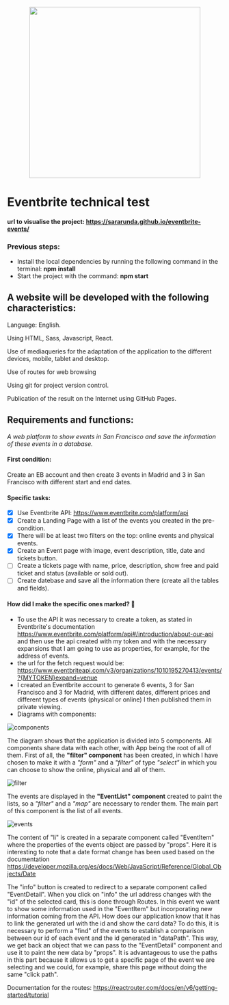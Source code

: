 <p align="center">
<img width="400px" src="https://user-images.githubusercontent.com/64798006/173778984-1d0092dc-f8af-4e9f-bd8d-5e34fbd7334d.png" />
  </p>


# Eventbrite technical test
#### url to visualise the project: https://sararunda.github.io/eventbrite-events/ 
### Previous steps:
- Install the local dependencies by running the following command in the terminal:
**npm install**
- Start the project with the command:
**npm start**
## A website will be developed with the following characteristics:
Language: English.

Using HTML, Sass, Javascript, React.

Use of mediaqueries for the adaptation of the application to the different devices, mobile, tablet and desktop.

Use of routes for web browsing

Using git for project version control. 

Publication of the result on the Internet using GitHub Pages.
## Requirements and functions:
_A web platform to show events in San Francisco and save the information of these events in a database._
#### First condition:
Create an EB account and then create 3 events in Madrid and 3 in San Francisco with different start and end dates.
#### Specific tasks:
- [x]  Use Eventbrite API: https://www.eventbrite.com/platform/api
- [x]  Create a Landing Page with a list of the events you created in the pre-condition.
- [x]  There will be at least two filters on the top: online events and physical events.
- [x]  Create an Event page with image, event description, title, date and tickets button.
- [ ]  Create a tickets page with name, price, description, show free and paid ticket and status (available or sold out).
- [ ]  Create datebase and save all the information there (create all the tables and fields).
#### How did I make the specific ones marked? 🚀
- To use the API it was necessary to create a token, as stated in Eventbrite's documentation https://www.eventbrite.com/platform/api#/introduction/about-our-api and then use the api created with my token and with the necessary expansions that I am going to use as properties, for example, for the address of events.
- the url for the fetch request would be: https://www.eventbriteapi.com/v3/organizations/1010195270413/events/?{MYTOKEN}expand=venue 
- I created an Eventbrite account to generate 6 events, 3 for San Francisco and 3 for Madrid, with different dates, different prices and different types of events (physical or online) I then published them in private viewing.
- Diagrams with components:

![components](https://user-images.githubusercontent.com/64798006/173798064-ff094b00-3e0e-4dfd-8f2d-5ae70bbe9448.PNG)


The diagram shows that the application is divided into 5 components. All components share data with each other, with App being the root of all of them. First of all, the **"filter" component** has been created, in which I have chosen to make it with a _"form"_ and a _"filter"_ of type _"select"_ in which you can choose to show the online, physical and all of them.

![filter](https://user-images.githubusercontent.com/64798006/173808334-f5865ddc-52f2-4b4a-a05b-1b5b5dbe5c5d.PNG)

The events are displayed in the **"EventList" component** created to paint the lists, so a _"filter"_ and a _"map"_ are necessary to render them. The main part of this component is the list of all events.

![events](https://user-images.githubusercontent.com/64798006/173808947-09e0e0cf-bdd0-4e26-971f-34bc5cb40b59.PNG)


The content of "li" is created in a separate component called "EventItem" where the properties of the events object are passed by "props". Here it is interesting to note that a date format change has been used based on the documentation https://developer.mozilla.org/es/docs/Web/JavaScript/Reference/Global_Objects/Date

The "info" button is created to redirect to a separate component called "EventDetail". When you click on "info" the url address changes with the "id" of the selected card, this is done through Routes. In this event we want to show some information used in the "EventItem" but incorporating new information coming from the API. How does our application know that it has to link the generated url with the id and show the card data?
To do this, it is necessary to perform a "find" of the events to establish a comparison between our id of each event and the id generated in "dataPath". This way, we get back an object that we can pass to the "EventDetail" component and use it to paint the new data by "props".
It is advantageous to use the paths in this part because it allows us to get a specific page of the event we are selecting and we could, for example, share this page without doing the same "click path".


Documentation for the routes: https://reactrouter.com/docs/en/v6/getting-started/tutorial 





